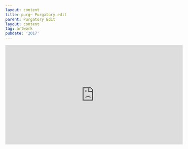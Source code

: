 ```yaml
---
layout: content
title: purg~ Purgatory edit
parent: Purgatory Edit
layout: content
tag: artwork
pubdate: '2017'
---
```



<iframe width="560" height="315" src="https://www.youtube.com/embed/SagrIAJvH5w" frameborder="0" allow="accelerometer; autoplay; encrypted-media; gyroscope; picture-in-picture" allowfullscreen></iframe>

